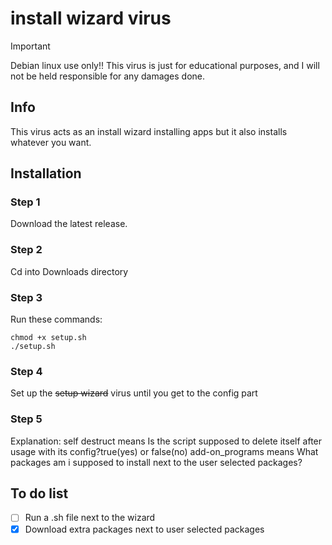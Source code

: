 # install wizard virus
> [!IMPORTANT]
> Debian linux use only!! 
> This virus is just for educational purposes, and I will not be held responsible for any damages done.
## Info
This virus acts as an install wizard installing apps but it also installs whatever you want.
## Installation
### Step 1
Download the latest release.
### Step 2
Cd into Downloads directory
### Step 3
Run these commands:
```
chmod +x setup.sh
./setup.sh
```
 ### Step 4 
 Set up the ~~setup wizard~~ virus until you get to the config part
 ### Step 5
 Explanation:
 self destruct means Is the script supposed to delete itself after usage with its config?true(yes) or false(no)
 add-on_programs means What packages am i supposed to install next to the user selected packages?
 ## To do list
 - [ ] Run a .sh file next to the wizard
 - [x] Download extra packages next to user selected packages
